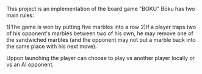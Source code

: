This project is an implementation of the board game "BOKU"
Bōku has two main rules:

1)The game is won by putting five marbles into a row
2)If a player traps two of his opponent's marbles between two of his own, he may remove one of the sandwiched marbles (and the opponent may not put a marble back into the same place with his next move).

Uppon launching the player can choose to play vs another player locally or vs an AI opponent.
